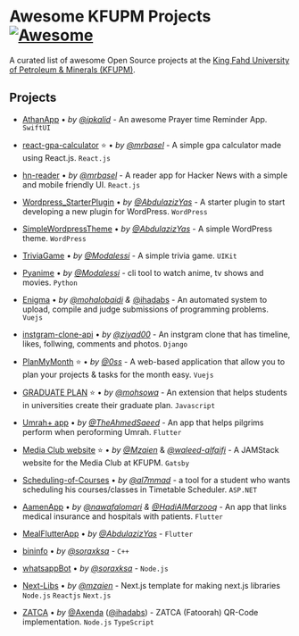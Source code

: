# Awesome KFUPM Projects [![Awesome](https://cdn.rawgit.com/sindresorhus/awesome/d7305f38d29fed78fa85652e3a63e154dd8e8829/media/badge.svg)](https://github.com/sindresorhus/awesome)



A curated list of awesome Open Source projects at the [King Fahd University of Petroleum & Minerals (KFUPM)](https://kfupm.edu.sa/).


## Projects

* [AthanApp](https://github.com/ipkalid/AthanApp)
  • _by_ [_@ipkalid_](https://github.com/ipkalid)
  \- An awesome Prayer time Reminder App. `SwiftUI`
  
* [react-gpa-calculator](https://github.com/mrbasel/react-gpa-calculator)
  ⭐ • _by_ [_@mrbasel_](https://github.com/mrbasel)
  \- A simple gpa calculator made using React.js. `React.js`
  
* [hn-reader](https://github.com/mrbasel/hn-reader)
  • _by_ [_@mrbasel_](https://github.com/mrbasel)
  \- A reader app for Hacker News with a simple and mobile friendly UI. `React.js`
  
* [Wordpress_StarterPlugin](https://github.com/AbdulazizYas/Wordpress_StarterPlugin)
  • _by_ [_@AbdulazizYas_](https://github.com/AbdulazizYas)
  \- A starter plugin to start developing a new plugin for WordPress. `WordPress`
  
* [SimpleWordpressTheme](https://github.com/AbdulazizYas/SimpleWordpressTheme)
  • _by_ [_@AbdulazizYas_](https://github.com/AbdulazizYas)
  \- A simple WordPress theme. `WordPress`
  
* [TriviaGame](https://github.com/Modalessi/TriviaGame)
  • _by_ [_@Modalessi_](https://github.com/Modalessi)
  \- A simple trivia game. `UIKit`
  
* [Pyanime](https://github.com/Modalessi/pyanime)
  • _by_ [_@Modalessi_](https://github.com/Modalessi)
  \- cli tool to watch anime, tv shows and movies. `Python`
  
* [Enigma](https://github.com/mohalobaidi/Enigma)
  • _by_ [_@mohalobaidi_](https://github.com/mohalobaidi) _&_ [@ihadabs](https://github.com/ihadabs)
  \- An automated system to upload, compile and judge submissions of programming problems. `Vuejs`
  
* [instgram-clone-api](https://github.com/ziyad00/instgram-clone-api)
  • _by_ [_@ziyad00_](https://github.com/ziyad00)
  \- An instgram clone that has timeline, likes, follwing, comments and photos. `Django`
  
* [PlanMyMonth](https://github.com/0ss/PlanMyMonth)
  ⭐ • _by_ [_@0ss_](https://github.com/0ss)
  \- A web-based application that allow you to plan your projects & tasks for the month easy. `Vuejs`
  
* [GRADUATE PLAN](https://github.com/mohsowa/GRADUATEPLAN)
  ⭐ • _by_ [_@mohsowa_](https://github.com/mohsowa)
  \- An extension that helps students in universities create their graduate plan. `Javascript`
  
* [Umrah+ app](https://github.com/TheAhmedSaeed/Umrah-Flutter)
  • _by_ [_@TheAhmedSaeed_](https://github.com/TheAhmedSaeed)
  \- An app that helps pilgrims perform when peroforming Umrah. `Flutter`

* [Media Club website](https://github.com/Mzaien/MediaClub/)
  ⭐ • _by_ [_@Mzaien_](https://github.com/Mzaien) & [_@waleed-alfaifi_](https://github.com/waleed-alfaifi)
  \- A JAMStack website for the Media Club at KFUPM. `Gatsby`
  
* [Scheduling-of-Courses](https://github.com/al7mmad/Scheduling-of-Courses)
  • _by_ [_@al7mmad_](https://github.com/al7mmad) 
  \- a tool for a student who wants scheduling his courses/classes in Timetable Scheduler. `ASP.NET`
  
* [AamenApp](https://github.com/nawafalomari/AamenApp)
  • _by_ [_@nawafalomari_](https://github.com/nawafalomari) _&_ [_@HadiAlMarzooq_](https://github.com/HadiAlMarzooq)
  \- An app that links medical insurance and hospitals with patients. `Flutter`
    
* [MealFlutterApp](https://github.com/AbdulazizYas/MealFlutterApp)
  • _by_ [_@AbdulazizYas_](https://github.com/AbdulazizYas) 
  \- `Flutter`
  
* [bininfo](https://github.com/soraxksa/bininfo)
  • _by_ [_@soraxksa_](https://github.com/soraxksa)
  \- `C++`
  
* [whatsappBot](https://github.com/soraxksa/whatsappBot)
  • _by_ [_@soraxksa_](https://github.com/soraxksa)
  \- `Node.js`
* [Next-Libs](https://github.com/mzaien/Next-Libs)
  • _by_ [_@mzaien_](https://github.com/mzaien)
  \- Next.js template for making next.js libraries `Node.js` `Reactjs` `Next.js`


* [ZATCA](https://github.com/axenda/zatca)
  • _by_ [@Axenda](https://github.com/axenda) ([@ihadabs](https://github.com/ihadabs))
  \- ZATCA (Fatoorah) QR-Code implementation. `Node.js` `TypeScript`
